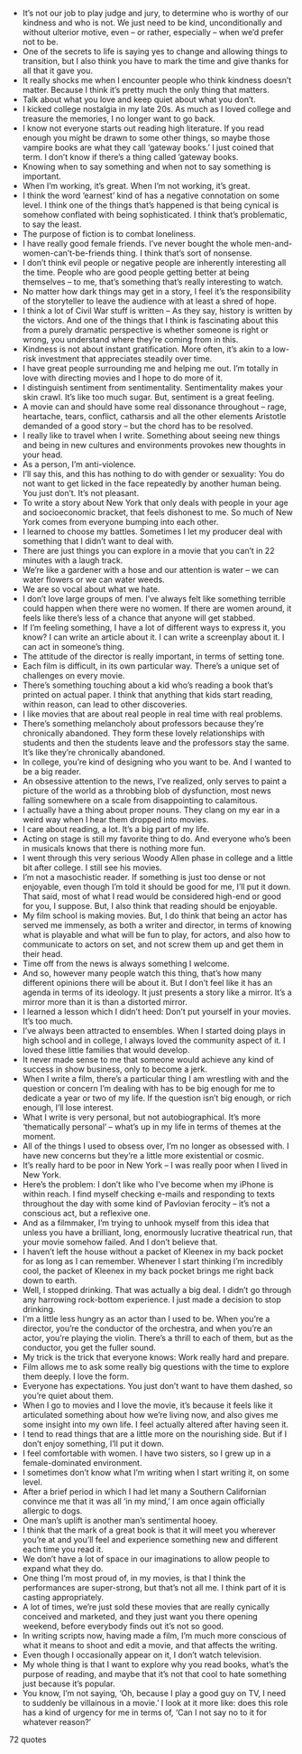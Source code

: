  - It’s not our job to play judge and jury, to determine who is worthy of our kindness and who is not. We just need to be kind, unconditionally and without ulterior motive, even – or rather, especially – when we’d prefer not to be.
 - One of the secrets to life is saying yes to change and allowing things to transition, but I also think you have to mark the time and give thanks for all that it gave you.
 - It really shocks me when I encounter people who think kindness doesn’t matter. Because I think it’s pretty much the only thing that matters.
 - Talk about what you love and keep quiet about what you don’t.
 - I kicked college nostalgia in my late 20s. As much as I loved college and treasure the memories, I no longer want to go back.
 - I know not everyone starts out reading high literature. If you read enough you might be drawn to some other things, so maybe those vampire books are what they call ‘gateway books.’ I just coined that term. I don’t know if there’s a thing called ’gateway books.
 - Knowing when to say something and when not to say something is important.
 - When I’m working, it’s great. When I’m not working, it’s great.
 - I think the word ‘earnest’ kind of has a negative connotation on some level. I think one of the things that’s happened is that being cynical is somehow conflated with being sophisticated. I think that’s problematic, to say the least.
 - The purpose of fiction is to combat loneliness.
 - I have really good female friends. I’ve never bought the whole men-and-women-can’t-be-friends thing. I think that’s sort of nonsense.
 - I don’t think evil people or negative people are inherently interesting all the time. People who are good people getting better at being themselves – to me, that’s something that’s really interesting to watch.
 - No matter how dark things may get in a story, I feel it’s the responsibility of the storyteller to leave the audience with at least a shred of hope.
 - I think a lot of Civil War stuff is written – As they say, history is written by the victors. And one of the things that I think is fascinating about this from a purely dramatic perspective is whether someone is right or wrong, you understand where they’re coming from in this.
 - Kindness is not about instant gratification. More often, it’s akin to a low-risk investment that appreciates steadily over time.
 - I have great people surrounding me and helping me out. I’m totally in love with directing movies and I hope to do more of it.
 - I distinguish sentiment from sentimentality. Sentimentality makes your skin crawl. It’s like too much sugar. But, sentiment is a great feeling.
 - A movie can and should have some real dissonance throughout – rage, heartache, tears, conflict, catharsis and all the other elements Aristotle demanded of a good story – but the chord has to be resolved.
 - I really like to travel when I write. Something about seeing new things and being in new cultures and environments provokes new thoughts in your head.
 - As a person, I’m anti-violence.
 - I’ll say this, and this has nothing to do with gender or sexuality: You do not want to get licked in the face repeatedly by another human being. You just don’t. It’s not pleasant.
 - To write a story about New York that only deals with people in your age and socioeconomic bracket, that feels dishonest to me. So much of New York comes from everyone bumping into each other.
 - I learned to choose my battles. Sometimes I let my producer deal with something that I didn’t want to deal with.
 - There are just things you can explore in a movie that you can’t in 22 minutes with a laugh track.
 - We’re like a gardener with a hose and our attention is water – we can water flowers or we can water weeds.
 - We are so vocal about what we hate.
 - I don’t love large groups of men. I’ve always felt like something terrible could happen when there were no women. If there are women around, it feels like there’s less of a chance that anyone will get stabbed.
 - If I’m feeling something, I have a lot of different ways to express it, you know? I can write an article about it. I can write a screenplay about it. I can act in someone’s thing.
 - The attitude of the director is really important, in terms of setting tone.
 - Each film is difficult, in its own particular way. There’s a unique set of challenges on every movie.
 - There’s something touching about a kid who’s reading a book that’s printed on actual paper. I think that anything that kids start reading, within reason, can lead to other discoveries.
 - I like movies that are about real people in real time with real problems.
 - There’s something melancholy about professors because they’re chronically abandoned. They form these lovely relationships with students and then the students leave and the professors stay the same. It’s like they’re chronically abandoned.
 - In college, you’re kind of designing who you want to be. And I wanted to be a big reader.
 - An obsessive attention to the news, I’ve realized, only serves to paint a picture of the world as a throbbing blob of dysfunction, most news falling somewhere on a scale from disappointing to calamitous.
 - I actually have a thing about proper nouns. They clang on my ear in a weird way when I hear them dropped into movies.
 - I care about reading, a lot. It’s a big part of my life.
 - Acting on stage is still my favorite thing to do. And everyone who’s been in musicals knows that there is nothing more fun.
 - I went through this very serious Woody Allen phase in college and a little bit after college. I still see his movies.
 - I’m not a masochistic reader. If something is just too dense or not enjoyable, even though I’m told it should be good for me, I’ll put it down. That said, most of what I read would be considered high-end or good for you, I suppose. But, I also think that reading should be enjoyable.
 - My film school is making movies. But, I do think that being an actor has served me immensely, as both a writer and director, in terms of knowing what is playable and what will be fun to play, for actors, and also how to communicate to actors on set, and not screw them up and get them in their head.
 - Time off from the news is always something I welcome.
 - And so, however many people watch this thing, that’s how many different opinions there will be about it. But I don’t feel like it has an agenda in terms of its ideology. It just presents a story like a mirror. It’s a mirror more than it is than a distorted mirror.
 - I learned a lesson which I didn’t heed: Don’t put yourself in your movies. It’s too much.
 - I’ve always been attracted to ensembles. When I started doing plays in high school and in college, I always loved the community aspect of it. I loved these little families that would develop.
 - It never made sense to me that someone would achieve any kind of success in show business, only to become a jerk.
 - When I write a film, there’s a particular thing I am wrestling with and the question or concern I’m dealing with has to be big enough for me to dedicate a year or two of my life. If the question isn’t big enough, or rich enough, I’ll lose interest.
 - What I write is very personal, but not autobiographical. It’s more ‘thematically personal’ – what’s up in my life in terms of themes at the moment.
 - All of the things I used to obsess over, I’m no longer as obsessed with. I have new concerns but they’re a little more existential or cosmic.
 - It’s really hard to be poor in New York – I was really poor when I lived in New York.
 - Here’s the problem: I don’t like who I’ve become when my iPhone is within reach. I find myself checking e-mails and responding to texts throughout the day with some kind of Pavlovian ferocity – it’s not a conscious act, but a reflexive one.
 - And as a filmmaker, I’m trying to unhook myself from this idea that unless you have a brilliant, long, enormously lucrative theatrical run, that your movie somehow failed. And I don’t believe that.
 - I haven’t left the house without a packet of Kleenex in my back pocket for as long as I can remember. Whenever I start thinking I’m incredibly cool, the packet of Kleenex in my back pocket brings me right back down to earth.
 - Well, I stopped drinking. That was actually a big deal. I didn’t go through any harrowing rock-bottom experience. I just made a decision to stop drinking.
 - I’m a little less hungry as an actor than I used to be. When you’re a director, you’re the conductor of the orchestra, and when you’re an actor, you’re playing the violin. There’s a thrill to each of them, but as the conductor, you get the fuller sound.
 - My trick is the trick that everyone knows: Work really hard and prepare.
 - Film allows me to ask some really big questions with the time to explore them deeply. I love the form.
 - Everyone has expectations. You just don’t want to have them dashed, so you’re quiet about them.
 - When I go to movies and I love the movie, it’s because it feels like it articulated something about how we’re living now, and also gives me some insight into my own life. I feel actually altered after having seen it.
 - I tend to read things that are a little more on the nourishing side. But if I don’t enjoy something, I’ll put it down.
 - I feel comfortable with women. I have two sisters, so I grew up in a female-dominated environment.
 - I sometimes don’t know what I’m writing when I start writing it, on some level.
 - After a brief period in which I had let many a Southern Californian convince me that it was all ‘in my mind,’ I am once again officially allergic to dogs.
 - One man’s uplift is another man’s sentimental hooey.
 - I think that the mark of a great book is that it will meet you wherever you’re at and you’ll feel and experience something new and different each time you read it.
 - We don’t have a lot of space in our imaginations to allow people to expand what they do.
 - One thing I’m most proud of, in my movies, is that I think the performances are super-strong, but that’s not all me. I think part of it is casting appropriately.
 - A lot of times, we’re just sold these movies that are really cynically conceived and marketed, and they just want you there opening weekend, before everybody finds out it’s not so good.
 - In writing scripts now, having made a film, I’m much more conscious of what it means to shoot and edit a movie, and that affects the writing.
 - Even though I occasionally appear on it, I don’t watch television.
 - My whole thing is that I want to explore why you read books, what’s the purpose of reading, and maybe that it’s not that cool to hate something just because it’s popular.
 - You know, I’m not saying, ‘Oh, because I play a good guy on TV, I need to suddenly be villainous in a movie.’ I look at it more like: does this role has a kind of urgency for me in terms of, ‘Can I not say no to it for whatever reason?’

72 quotes